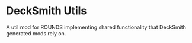 # DeckSmith Utils

A util mod for ROUNDS implementing shared functionality that DeckSmith generated mods rely on.
